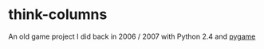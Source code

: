 # think-columns
An old game project I did back in 2006 / 2007 with Python 2.4 and [pygame](https://www.pygame.org/wiki/about)
